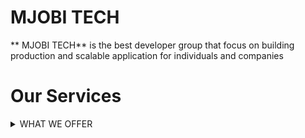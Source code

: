 # MJOBI TECH 
** MJOBI TECH** is the best developer group that focus on building production and scalable application for individuals and companies

# Our Services
<details>
<summary>WHAT WE OFFER</summary>
<p>
    * Web Development
        building of web technolgy 
        - Frontend
        - Backend
    * Web 3
        utilizing blockchain technology
    * Trading bot
        futures Trading spot Trading 
    * ARTIFICIAL INTELLIGENCE
        -Machine Learning
        -Data Analysis
    * App Development
        building of apply technolgy 
</p>
</details>
